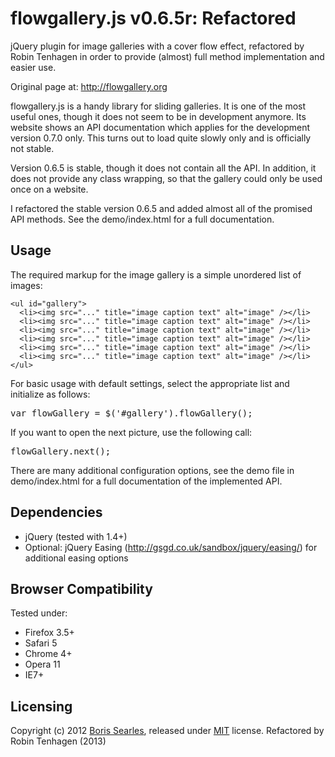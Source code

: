 
# flowgallery.js v0.6.5r: Refactored #

jQuery plugin for image galleries with a cover flow effect, refactored by Robin Tenhagen in order to provide (almost) full method implementation and easier use.

Original page at: http://flowgallery.org

flowgallery.js is a handy library for sliding galleries. It is one of the most useful ones, though it does not seem to be in development anymore. Its website shows an API documentation which applies for the development version 0.7.0 only. This turns out to load quite slowly only and is officially not stable.

Version 0.6.5 is stable, though it does not contain all the API. In addition, it does not provide any class wrapping, so that the gallery could only be used once on a website.

I refactored the stable version 0.6.5 and added almost all of the promised API methods. See the demo/index.html for a full documentation. 

## Usage ##

The required markup for the image gallery is a simple unordered list of images:

	<ul id="gallery">
	  <li><img src="..." title="image caption text" alt="image" /></li>
	  <li><img src="..." title="image caption text" alt="image" /></li>
	  <li><img src="..." title="image caption text" alt="image" /></li>
	  <li><img src="..." title="image caption text" alt="image" /></li>
	  <li><img src="..." title="image caption text" alt="image" /></li>
	  <li><img src="..." title="image caption text" alt="image" /></li>
	</ul>


For basic usage with default settings, select the appropriate list and initialize as follows: 

<pre>
var flowGallery = $('#gallery').flowGallery();
</pre>

If you want to open the next picture, use the following call:

<pre>
flowGallery.next();
</pre>

There are many additional configuration options, see the demo file in demo/index.html for a full documentation of the implemented API.

## Dependencies ##

* jQuery (tested with 1.4+)
* Optional: jQuery Easing (http://gsgd.co.uk/sandbox/jquery/easing/) for additional easing options

## Browser Compatibility ##

Tested under:

* Firefox 3.5+
* Safari 5
* Chrome 4+
* Opera 11
* IE7+

## Licensing ##

Copyright (c) 2012 [Boris Searles](http://lucidgardens.com), released under [MIT](http://www.opensource.org/licenses/mit-license.php) license.
Refactored by Robin Tenhagen (2013)
